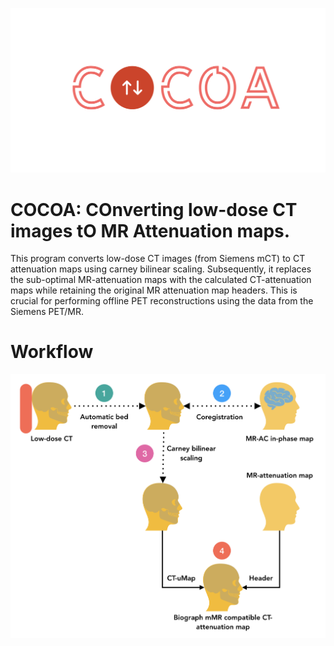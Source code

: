 ![COCOA-logo](Images/COCOA-logo.png)

# COCOA: COnverting low-dose CT images tO MR Attenuation maps.

This program converts low-dose CT images (from Siemens mCT) to CT attenuation maps using carney bilinear scaling. Subsequently, it replaces the sub-optimal MR-attenuation maps with the calculated CT-attenuation maps while retaining the original MR attenuation map headers. This is crucial for performing offline PET reconstructions using the data from the Siemens PET/MR.

# Workflow

![Workflow](Images/Workflow.png)
